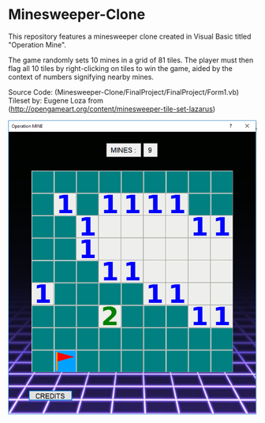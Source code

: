 # Minesweeper-Clone

This repository features a minesweeper clone created in Visual Basic titled "Operation Mine".

The game randomly sets 10 mines in a grid of 81 tiles. The player must then flag all 10 tiles by right-clicking on tiles to win the game,  aided by the context of numbers signifying nearby mines.

Source Code: (Minesweeper-Clone/FinalProject/FinalProject/Form1.vb)
Tileset by: Eugene Loza from (http://opengameart.org/content/minesweeper-tile-set-lazarus)

![screenshot](https://github.com/Abdallah-Aburezeq/Minesweeper-Clone/blob/master/Screenshots/minesweeper_github.PNG)
